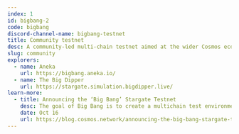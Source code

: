 ```yaml
---
index: 1
id: bigbang-2
code: bigbang
discord-channel-name: bigbang-testnet
title: Community testnet
desc: A community-led multi-chain testnet aimed at the wider Cosmos ecosystem and independent zone developers focusing on feature testing and experimental development.
slug: community
explorers:
  - name: Aneka
    url: https://bigbang.aneka.io/
  - name: The Big Dipper
    url: https://stargate.simulation.bigdipper.live/
learn-more:
  - title: Announcing the ‘Big Bang’ Stargate Testnet
    desc: The goal of Big Bang is to create a multichain test environment that tests, simulates, and benchmarks the post-Stargate Cosmos.
    date: Oct 16
    url: https://blog.cosmos.network/announcing-the-big-bang-stargate-testnet-a27a7b74a903
---
```


<!-- ## SAMUEL L. IPSUM

Your bones don't break, mine do. That's clear. Your cells react to bacteria and viruses differently than mine. You don't get sick, I do. That's also clear. But for some reason, you and I react the exact same way to water. We swallow it too fast, we choke. We get some in our lungs, we drown. However unreal it may seem, we are connected, you and I. We're on the same curve, just on opposite ends. -->

<section-chain :id="id" :title="title" :desc="desc"></section-chain>

<section-endpoints :id="id" :code="code">
  <template #intro>
    <p>Start testing the new features of the Stargate upgrades, such as IBC, state sync and more with the bigbang testnet.</p>
    <p>More detailed instructions and guidelines on how zone developers can prepare for the upgrade will be published in due course.</p>
  </template>
</section-endpoints>

<section-migration :channel="discord-channel-name" :code="code"></section-migration>

<section-explorer :data="explorers"></section-explorer>

<section-learn-more :data="learn-more"></section-learn-more>
